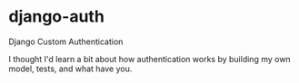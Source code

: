 # django-auth
Django Custom Authentication

I thought I'd learn a bit about how authentication works by building my own model, tests, and what have you. 
